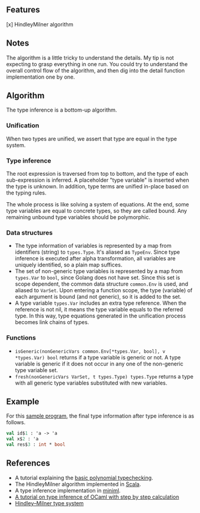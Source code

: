 ## Features
[x] HindleyMilner algorithm

## Notes
The algorithm is a little tricky to understand the details. My tip is not expecting to grasp everything in one run.
You could try to understand the overall control flow of the algorithm, and then dig into the detail function implementation one by one.

## Algorithm
The type inference is a bottom-up algorithm.

### Unification
When two types are unified, we assert that type are equal in the type system.

### Type inference
The root expression is traversed from top to bottom, and the type of each sub-expression is inferred. A placeholder "type variable" is inserted when the type is unknown. In addition, type terms are unified in-place based on the typing rules.

The whole process is like solving a system of equations. At the end, some type variables are equal to concrete types, so they are called bound. Any remaining unbound type variables should be polymorphic. 

### Data structures
- The type information of variables is represented by a map from identifiers (string) to `types.Type`. It's aliased as `TypeEnv`. Since type inference is executed after alpha transformation, all variables are uniquely identified, so a plain map suffices.
- The set of non-generic type variables is represented by a map from `types.Var` to `bool`, since Golang does not have set. Since this set is scope dependent, the common data structure `common.Env` is used, and aliased to `VarSet`. Upon entering a function scope, the type (variable) of each argument is bound (and not generic), so it is added to the set.
- A type variable `types.Var` includes an extra type reference. When the reference is not nil, it means the type variable equals to the referred type. In this way, type equations generated in the unification process becomes link chains of types.

### Functions
- `isGeneric(nonGenericVars common.Env[*types.Var, bool], v *types.Var) bool` returns if a type variable is generic or not. A type variable is generic if it does not occur in any one of the non-generic type variable set.
- `fresh(nonGenericVars VarSet, t types.Type) types.Type` returns a type with all generic type variables substituted with new variables.

## Example
For this [sample program](../../examples/id.fun), the final type information after type inference is as follows.
```sml
val id$1 : 'a -> 'a
val x$2 : 'a
val res$3 : int * bool
```

## References
- A tutorial explaining the [basic polynomial typechecking](http://lucacardelli.name/Papers/BasicTypechecking.pdf).
- The HindleyMilner algorithm implemented in [Scala](https://dysphoria.net/2009/06/28/hindley-milner-type-inference-in-scala/).
- A type inference implementation in [miniml](https://github.com/cmaes/miniml/blob/master/typing.ml#L74).
- [A tutorial on type inference of OCaml with step by step calculation](https://cs3110.github.io/textbook/chapters/interp/inference.html)
- [Hindley–Milner type system](https://en.wikipedia.org/wiki/Hindley%E2%80%93Milner_type_system)
